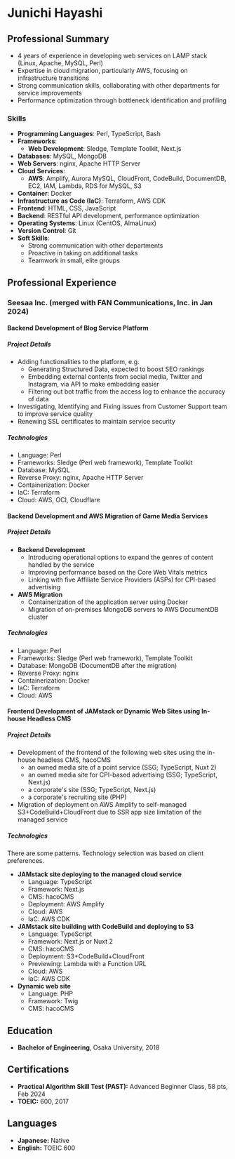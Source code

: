 # Junichi Hayashi

<!--
## Personal Information
- **Address:** [placeholder]
- **Phone:** [placeholder]
- **Email:** [placeholder]
- **LinkedIn:** [placeholder]
- **GitHub:** [nahcnuj](https://github.com/nahcnuj)
-->

## Professional Summary
- 4 years of experience in developing web services on LAMP stack (Linux, Apache, MySQL, Perl)
- Expertise in cloud migration, particularly AWS, focusing on infrastructure transitions
- Strong communication skills, collaborating with other departments for service improvements
- Performance optimization through bottleneck identification and profiling

### Skills
- **Programming Languages**: Perl, TypeScript, Bash
- **Frameworks**: 
  - **Web Development**: Sledge, Template Toolkit, Next.js
- **Databases**: MySQL, MongoDB
- **Web Servers**: nginx, Apache HTTP Server
- **Cloud Services**: 
  - **AWS**: Amplify, Aurora MySQL, CloudFront, CodeBuild, DocumentDB, EC2, IAM, Lambda, RDS for MySQL, S3
- **Container**: Docker
- **Infrastructure as Code (IaC)**: Terraform, AWS CDK
- **Frontend**: HTML, CSS, JavaScript
- **Backend**: RESTful API development, performance optimization
- **Operating Systems**: Linux (CentOS, AlmaLinux)
- **Version Control**: Git
- **Soft Skills**: 
  - Strong communication with other departments
  - Proactive in taking on additional tasks
  - Teamwork in small, elite groups

## Professional Experience

### Seesaa Inc. (merged with FAN Communications, Inc. in Jan 2024)

#### Backend Development of Blog Service Platform

##### Project Details
- Adding functionalities to the platform, e.g.
  - Generating Structured Data, expected to boost SEO rankings
  - Embedding external contents from social media, Twitter and Instagram, via API to make embedding easier
  - Filtering out bot traffic from the access log to enhance the accuracy of data
- Investigating, Identifying and Fixing issues from Customer Support team to improve service quality
- Renewing SSL certificates to maintain service security

##### Technologies
- Language: Perl
- Frameworks: Sledge (Perl web framework), Template Toolkit
- Database: MySQL
- Reverse Proxy: nginx, Apache HTTP Server
- Containerization: Docker
- IaC: Terraform
- Cloud: AWS, OCI, Cloudflare

#### Backend Development and AWS Migration of Game Media Services

##### Project Details
- **Backend Development**
  - Introducing operational options to expand the genres of content handled by the service
  - Improving performance based on the Core Web Vitals metrics
  - Linking with five Affiliate Service Providers (ASPs) for CPI-based advertising
- **AWS Migration**
  - Containerization of the application server using Docker
  - Migration of on-premises MongoDB servers to AWS DocumentDB cluster

##### Technologies
- Language: Perl
- Frameworks: Sledge (Perl web framework), Template Toolkit
- Database: MongoDB (DocumentDB after the migration)
- Reverse Proxy: nginx
- Containerization: Docker
- IaC: Terraform
- Cloud: AWS

#### Frontend Development of JAMstack or Dynamic Web Sites using In-house Headless CMS

##### Project Details
- Development of the frontend of the following web sites using the in-house headless CMS, hacoCMS
  - an owned media site of a point service (SSG; TypeScript, Nuxt 2)
  - an owned media site for CPI-based advertising (SSG; TypeScript, Next.js)
  - a corporate's site (SSG; TypeScript, Next.js)
  - a corporate's recruiting site (PHP)
- Migration of deployment on AWS Amplify to self-managed S3+CodeBuild+CloudFront due to SSR app size limitation of the managed service

##### Technologies
There are some patterns.
Technology selection was based on client preferences.

- **JAMstack site deploying to the managed cloud service**
  - Language: TypeScript
  - Framework: Next.js
  - CMS: hacoCMS
  - Deployment: AWS Amplify
  - Cloud: AWS
  - IaC: AWS CDK
- **JAMstack site building with CodeBuild and deploying to S3**
  - Language: TypeScript
  - Framework: Next.js or Nuxt 2
  - CMS: hacoCMS
  - Deployment: S3+CodeBuild+CloudFront
  - Previewing: Lambda with a Function URL
  - Cloud: AWS
  - IaC: AWS CDK
- **Dynamic web site**
  - Language: PHP
  - Framework: Twig
  - CMS: hacoCMS

## Education
- **Bachelor of Engineering**, Osaka University, 2018

<!--
## Publications
- [placeholder]
-->

<!--
## Presentations
- [placeholder]
-->

<!--
## Professional Affiliations
- [placeholder]
-->

## Certifications
- **Practical Algorithm Skill Test (PAST):** Advanced Beginner Class, 58 pts, Feb 2024
- **TOEIC:** 600, 2017

<!--
## Awards and Honors
- [placeholder]
-->

## Languages
- **Japanese:** Native
- **English:** TOEIC 600

<!--
## Additional Information
- [placeholder]
-->